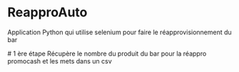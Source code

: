 # ReapproAuto
Application Python qui utilise selenium pour faire le réapprovisionnement du bar

# 1 ère étape
Récupère le nombre du produit du bar pour la réappro promocash et les mets dans un csv